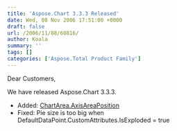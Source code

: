 ```yaml
---
title: 'Aspose.Chart 3.3.3 Released'
date: Wed, 08 Nov 2006 17:51:00 +0000
draft: false
url: /2006/11/08/60816/
author: Koala
summary: ''
tags: []
categories: ['Aspose.Total Product Family']
---
```


Dear Customers,

We have released Aspose.Chart 3.3.3.

*   Added: [ChartArea.AxisAreaPosition][1]
*   Fixed: Pie size is too big when DefaultDataPoint.CustomAttributes.IsExploded = true




[1]: https://newsletter.aspose.com/uploadimages/image/asposeimages/newsletter/giveFeedback-Icon.png




